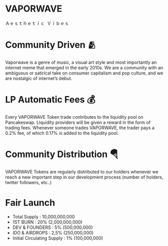 # VAPORWAVE
Ａｅｓｔｈｅｔｉｃ Ｖｉｂｅｓ


# Community Driven 🫂
Vaporwave is a genre of music, a visual art style and most importantly an internet meme that emerged in the early 2010s. 
We are a community with an ambiguous or satirical take on consumer capitalism and pop culture, and we are nostalgic of internet’s debut.


# LP Automatic Fees 💰
Every VAPORWAVE Token trade contributes to the liquidity pool on Pancakeswap.
Liquidity providers will be given a reward in the form of trading fees.
Whenever someone trades VAPORWAVE, the trader pays a 0.2% fee, of which 0.17% is added to the liquidity pool.


# Community Distribution 🪂
VAPORWAVE Tokens are regularly distributed to our holders whenever we reach a new important step in our development process (number of holders, twitter followers, etc..)

# Fair Launch
* Total Supply : 10,000,000,000
* 1ST BURN : 20% (2,000,000,000)
* DEV & FOUNDERS : 5% (500,000,000) 
* IDO & AIRDROPS : 2,5% (250,000,000)
* Initial Circulating Supply : 1% (100,000,000)
